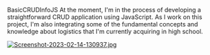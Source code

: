BasicCRUDInfoJS
At the moment, I'm in the process of developing a straightforward CRUD application using JavaScript. As I work on this project, I'm also integrating some of the fundamental concepts and knowledge about logistics that I'm currently acquiring in high school.

[![Screenshot-2023-02-14-130937.jpg](https://i.postimg.cc/90L75Nq7/Screenshot-2023-02-14-130937.jpg)](https://postimg.cc/8fr5L44p)
